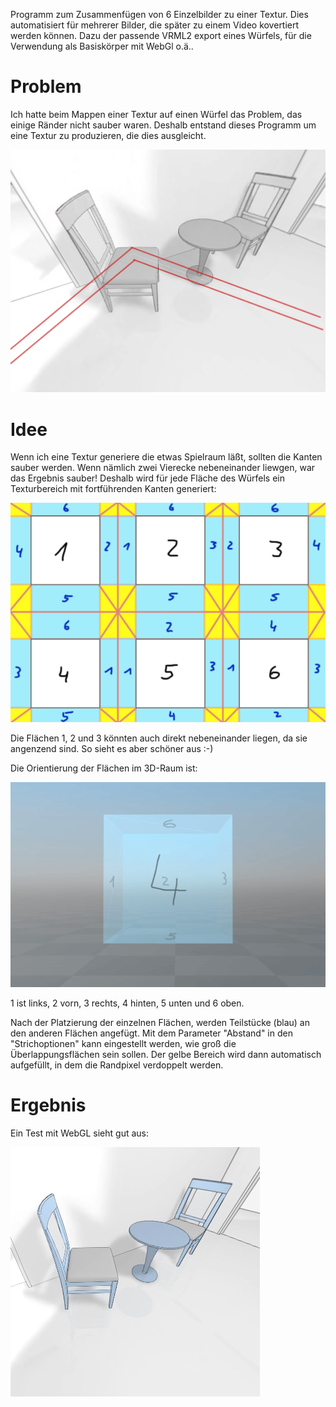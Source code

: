Programm zum Zusammenfügen von 6 Einzelbilder zu einer Textur. 
Dies automatisiert für mehrerer Bilder, die später zu einem Video kovertiert werden können.
Dazu der passende VRML2 export eines Würfels, für die Verwendung als Basiskörper mit WebGl o.ä..

# Problem
Ich hatte beim Mappen einer Textur auf einen Würfel das Problem, das einige Ränder nicht sauber waren.
Deshalb entstand dieses Programm um eine Textur zu produzieren, die dies ausgleicht. 

![Fehler](https://github.com/polygontwist/vrstitch/blob/master/work/fehlervrstitch.png)

# Idee
Wenn ich eine Textur generiere die etwas Spielraum läßt, sollten die Kanten sauber werden. Wenn nämlich zwei Vierecke nebeneinander liewgen, war das Ergebnis sauber!
Deshalb wird für jede Fläche des Würfels ein Texturbereich mit fortführenden Kanten generiert:

![Aufbau](https://github.com/polygontwist/vrstitch/blob/master/work/aufbau.png)

Die Flächen 1, 2 und 3 könnten auch direkt nebeneinander liegen, da sie angenzend sind. So sieht es aber schöner aus :-)

Die Orientierung der Flächen im 3D-Raum ist:

![3D-Würfel](https://github.com/polygontwist/vrstitch/blob/master/work/wuerfel.png)

1 ist links, 2 vorn, 3 rechts, 4 hinten, 5 unten und 6 oben.

Nach der Platzierung der einzelnen Flächen, werden Teilstücke (blau) an den anderen Flächen angefügt. 
Mit dem Parameter "Abstand" in den "Strichoptionen" kann eingestellt werden, wie groß die Überlappungsflächen sein sollen.
Der gelbe Bereich wird dann automatisch aufgefüllt, in dem die Randpixel verdoppelt werden.

# Ergebnis

Ein Test mit WebGL sieht gut aus:

![WebGL Test](https://github.com/polygontwist/vrstitch/blob/master/work/texturok.png)
